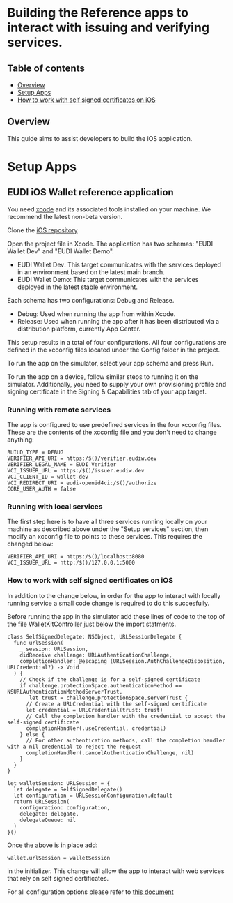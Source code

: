 # Building the Reference apps to interact with issuing and verifying services.

## Table of contents

* [Overview](#overview)
* [Setup Apps](#setup-apps)
* [How to work with self signed certificates on iOS](#how-to-work-with-self-signed-certificates-on-ios)

## Overview

This guide aims to assist developers to build the iOS application.

# Setup Apps

## EUDI iOS Wallet reference application

You need [xcode](https://xcodereleases.com/) and its associated tools installed on your machine. We recommend the latest non-beta version. 

Clone the [iOS repository](https://github.com/eu-digital-identity-wallet/eudi-app-ios-wallet-ui)

Open the project file in Xcode. The application has two schemas: "EUDI Wallet Dev" and "EUDI Wallet Demo".

- EUDI Wallet Dev: This target communicates with the services deployed in an environment based on the latest main branch.
- EUDI Wallet Demo: This target communicates with the services deployed in the latest stable environment.


Each schema has two configurations: Debug and Release.

- Debug: Used when running the app from within Xcode.
- Release: Used when running the app after it has been distributed via a distribution platform, currently App Center.

This setup results in a total of four configurations. All four configurations are defined in the xcconfig files located under the Config folder in the project.

To run the app on the simulator, select your app schema and press Run.

To run the app on a device, follow similar steps to running it on the simulator. Additionally, you need to supply your own provisioning profile and signing certificate in the Signing & Capabilities tab of your app target.

### Running with remote services

The app is configured to use predefined services in the four xcconfig files. These are the contents of the xcconfig file and you don't need to change anything:

```
BUILD_TYPE = DEBUG
VERIFIER_API_URI = https:/$()/verifier.eudiw.dev
VERIFIER_LEGAL_NAME = EUDI Verifier
VCI_ISSUER_URL = https:/$()/issuer.eudiw.dev
VCI_CLIENT_ID = wallet-dev
VCI_REDIRECT_URI = eudi-openid4ci:/$()/authorize
CORE_USER_AUTH = false
```

### Running with local services

The first step here is to have all three services running locally on your machine as described above under the "Setup services" section, then modify an xcconfig file to points to these services. This requires the changed below:

```
VERIFIER_API_URI = https:/$()/localhost:8080
VCI_ISSUER_URL = http:/$()/127.0.0.1:5000
```

### How to work with self signed certificates on iOS

In addition to the change below, in order for the app to interact with locally running service a small code change is required to do this succesfully.

Before running the app in the simulator add these lines of code to the top of the file WalletKitController just below the import statments. 

```
class SelfSignedDelegate: NSObject, URLSessionDelegate {
  func urlSession(
    _ session: URLSession,
    didReceive challenge: URLAuthenticationChallenge,
    completionHandler: @escaping (URLSession.AuthChallengeDisposition, URLCredential?) -> Void
  ) {
    // Check if the challenge is for a self-signed certificate
    if challenge.protectionSpace.authenticationMethod == NSURLAuthenticationMethodServerTrust,
       let trust = challenge.protectionSpace.serverTrust {
      // Create a URLCredential with the self-signed certificate
      let credential = URLCredential(trust: trust)
      // Call the completion handler with the credential to accept the self-signed certificate
      completionHandler(.useCredential, credential)
    } else {
      // For other authentication methods, call the completion handler with a nil credential to reject the request
      completionHandler(.cancelAuthenticationChallenge, nil)
    }
  }
}

let walletSession: URLSession = {
  let delegate = SelfSignedDelegate()
  let configuration = URLSessionConfiguration.default
  return URLSession(
    configuration: configuration,
    delegate: delegate,
    delegateQueue: nil
  )
}()
```

Once the above is in place add:

```
wallet.urlSession = walletSession
```

in the initializer. This change will allow the app to interact with web services that rely on self signed certificates.

For all configuration options please refer to [this document](configuration.md)

